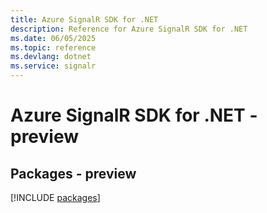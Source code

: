 ```yaml
---
title: Azure SignalR SDK for .NET
description: Reference for Azure SignalR SDK for .NET
ms.date: 06/05/2025
ms.topic: reference
ms.devlang: dotnet
ms.service: signalr
---
```

# Azure SignalR SDK for .NET - preview
## Packages - preview
[!INCLUDE [packages](signalr-index.md)]